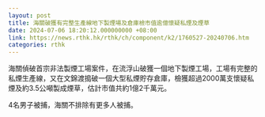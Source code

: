 ```yaml
---
layout: post
title: 海關破獲有完整生產線地下製煙場及倉庫檢市值逾億懷疑私煙及煙草
date: 2024-07-06 18:20:12.000000000 +08:00
link: https://news.rthk.hk/rthk/ch/component/k2/1760527-20240706.htm
categories: rthk
---
```


海關偵破首宗非法製煙工場案件，在流浮山破獲一個地下製煙工場，工場有完整的私煙生產線，又在文錦渡搗破一個大型私煙貯存倉庫，檢獲超過2000萬支懷疑私煙及約3.5公噸製成煙草，估計市值共約1億2千萬元。

4名男子被捕，海關不排除有更多人被捕。
